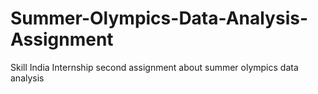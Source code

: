 # Summer-Olympics-Data-Analysis-Assignment
Skill India Internship second assignment about summer olympics data analysis
